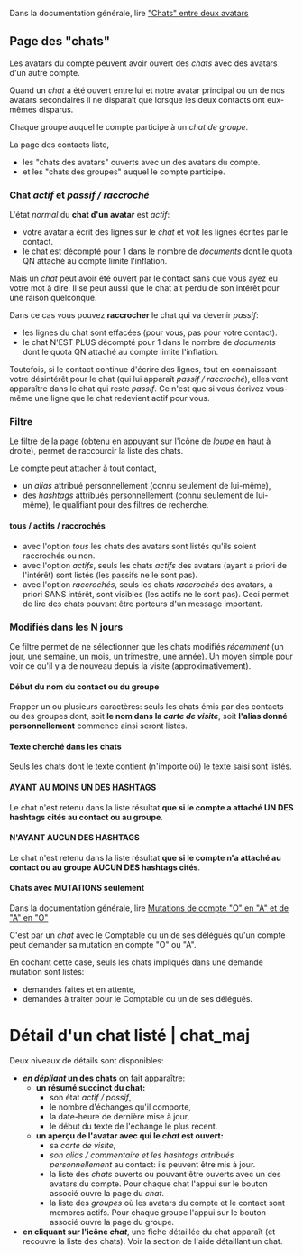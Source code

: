 Dans la documentation générale, lire <a href="$$/appli/contactschats.html" target="_blank">"Chats" entre deux avatars</a>

## Page des "chats"
Les avatars du compte peuvent avoir ouvert des _chats_ avec des avatars d'un autre compte.

Quand un _chat_ a été ouvert entre lui et notre avatar principal ou un de nos avatars secondaires il ne disparaît que lorsque les deux contacts ont eux-mêmes disparus.

Chaque groupe auquel le compte participe à un _chat de groupe_.

La page des contacts liste,
- les "chats des avatars" ouverts avec un des avatars du compte.
- et les "chats des groupes" auquel le compte participe.

### Chat _actif_ et _passif / raccroché_
L'état _normal_ du **chat d'un avatar** est _actif_:
- votre avatar a écrit des lignes sur le _chat_ et voit les lignes écrites par le contact.
- le chat est décompté pour 1 dans le nombre de _documents_ dont le quota QN attaché au compte limite l'inflation.

Mais un _chat_ peut avoir été ouvert par le contact sans que vous ayez eu votre mot à dire. Il se peut aussi que le chat ait perdu de son intérêt pour une raison quelconque.

Dans ce cas vous pouvez **raccrocher** le chat qui va devenir _passif_:
- les lignes du chat sont effacées (pour vous, pas pour votre contact).
- le chat N'EST PLUS décompté pour 1 dans le nombre de _documents_ dont le quota QN attaché au compte limite l'inflation.

Toutefois, si le contact continue d'écrire des lignes, tout en connaissant votre désintérêt pour le chat (qui lui apparaît _passif / raccroché_), elles vont apparaître dans le chat qui reste _passif_. Ce n'est que si vous écrivez vous-même une ligne que le chat redevient actif pour vous.

### Filtre
Le filtre de la page (obtenu en appuyant sur l'icône de _loupe_ en haut à droite), permet de raccourcir la liste des chats.

Le compte peut attacher à tout contact,
- un _alias_ attribué personnellement (connu seulement de lui-même),
- des _hashtags_ attribués personnellement (connu seulement de lui-même), le qualifiant pour des filtres de recherche.

#### tous / actifs / raccrochés
- avec l'option _tous_ les chats des avatars sont listés qu'ils soient raccrochés ou non.
- avec l'option _actifs_, seuls les chats _actifs_ des avatars (ayant a priori de l'intérêt) sont listés (les passifs ne le sont pas).
- avec l'option _raccrochés_, seuls les chats _raccrochés_ des avatars, a priori SANS intérêt, sont visibles (les actifs ne le sont pas). Ceci permet de lire des chats pouvant être porteurs d'un message important.

### Modifiés dans les N jours
Ce filtre permet de ne sélectionner que les chats modifiés _récemment_ (un jour, une semaine, un mois, un trimestre, une année). Un moyen simple pour voir ce qu'il y a de nouveau depuis la visite (approximativement). 

#### Début du nom du contact ou du groupe
Frapper un ou plusieurs caractères: seuls les chats émis par des contacts ou des groupes dont, soit **le nom dans la _carte de visite_**, soit **l'alias donné personnellement** commence ainsi seront listés.

#### Texte cherché dans les chats
Seuls les chats dont le texte contient (n'importe où) le texte saisi sont listés.

#### AYANT AU MOINS UN DES HASHTAGS
Le chat n'est retenu dans la liste résultat **que si le compte a attaché UN DES hashtags cités au contact ou au groupe**.

#### N'AYANT AUCUN DES HASHTAGS
Le chat n'est retenu dans la liste résultat **que si le compte n'a attaché au contact ou au groupe AUCUN DES hashtags cités**.

#### Chats avec MUTATIONS seulement
Dans la documentation générale, lire <a href="$$/appli/mutations_oa.html" target="_blank">Mutations de compte "O" en "A" et de "A" en "O"</a>

C'est par un _chat_ avec le Comptable ou un de ses délégués qu'un compte peut demander sa mutation en compte "O" ou "A".

En cochant cette case, seuls les chats impliqués dans une demande mutation sont listés:
- demandes faites et en attente,
- demandes à traiter pour le Comptable ou un de ses délégués.

# Détail d'un chat listé | chat_maj
Deux niveaux de détails sont disponibles:
- **_en dépliant_ un des chats** on fait apparaître:
  - **un résumé succinct du chat:**
    - son état _actif / passif_,
    - le nombre d'échanges qu'il comporte,
    - la date-heure de dernière mise à jour,
    - le début du texte de l'échange le plus récent.
  - **un aperçu de l'avatar avec qui le _chat_ est ouvert:**
    - sa _carte de visite_,
    - _son alias / commentaire et les hashtags attribués personnellement_ au contact: ils peuvent être mis à jour.
    - la liste des _chats_ ouverts ou pouvant être ouverts avec un des avatars du compte. Pour chaque chat l'appui sur le bouton associé ouvre la page du _chat_.
    - la liste des _groupes_ où les avatars du compte et le contact sont membres actifs. Pour chaque groupe l'appui sur le bouton associé ouvre la page du groupe.
- **en cliquant sur l'icône _chat_**, une fiche détaillée du chat apparaît (et recouvre la liste des chats). Voir la section de l'aide détaillant un chat.
